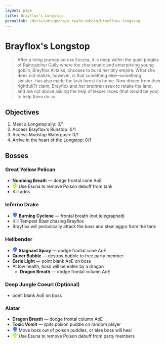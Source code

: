 ```yaml
---
layout: page
title: Brayflox's Longstop
permalink: /duties/dungeons/a-realm-reborn/brayfloxs-longstop
---
```


# Brayflox's Longstop

> After a tiring journey across Eorzea, it is deep within the quiet jungles of Raincatcher Gully where the charismatic and enterprising young goblin, Brayflox Alltalks, chooses to build her tiny empire. What she does not realize, however, is that something else─something sinister─has also made the lush forest its home. Now driven from their rightful(?) claim, Brayflox and her brethren seek to retake the land, and are not above asking the help of lesser races (that would be you) to help them do so.

## Objectives

1. Meet a Longstop ally: 0/1
2. Access Brayflox's Runstop: 0/1
3. Access Mudstop Watergush: 0/1
4. Arrive in the heart of the Longstop: 0/1

## Bosses

### Great Yellow Pelican

- **Numbing Breath** — dodge frontal cone AoE
- ![](/assets/icons/role-healer.png) Use Esuna to remove Poison debuff from tank
- Kill adds

### Inferno Drake

- ![](/assets/icons/role-tank.png) **Burning Cyclone** — frontal breath  (not telegraphed)
- Kill Tempest Biast chasing Brayflox
- Brayflox will periodically attack the boss and steal aggro from the tank

### Hellbender

- ![](/assets/icons/role-tank.png) **Stagnant Spray** — dodge frontal cone AoE
- **Queer Bubble** — destroy bubble to free party member
- **Eerie Light** — point blank AoE on boss
- At low health, boss will be eaten by a dragon
  - **Dragon Breath** — dodge frontal column AoE

### Deep Jungle Coeurl (Optional)

- point blank AoE on boss

### Aiatar

- **Dragon Breath** — dodge frontal column AoE
- **Toxic Vomit** — spits poison puddle on random player
- ![](/assets/icons/role-tank.png) Move boss out of poison puddles, or else boss will heal
- ![](/assets/icons/role-healer.png) Use Esuna to remove Poison debuff from party members


